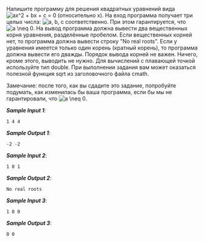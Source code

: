 Напишите программу для решения квадратных уравнений вида <img src="https://latex.codecogs.com/svg.image?ax^2&space;&plus;&space;bx&space;&plus;&space;c&space;=&space;0" title="ax^2 + bx + c = 0" /> (относительно x).
На вход программа получает три целых числа: <img src="https://latex.codecogs.com/svg.image?a,&space;b,&space;c" title="a, b, c" /> соответственно. При этом гарантируется, что <img src="https://latex.codecogs.com/svg.image?a&space;\neq&space;0" title="a \neq 0" />.
На вывод программа должна вывести два вещественных корня уравнения, разделённые пробелом.
Если вещественных корней нет, то программа должна вывести строку "No real roots".
Если у уравнения имеется только один корень (кратный корень), то программа должна вывести его дважды.
Порядок вывода корней не важен. Ничего, кроме этого, выводить не нужно.
Для вычислений с плавающей точкой используйте тип double.
При выполнении задания вам может оказаться полезной функция sqrt из заголовочного файла cmath.

Замечание: после того, как вы сдадите это задание, попробуйте подумать, как изменилась бы ваша программа,
если бы мы не гарантировали, что <img src="https://latex.codecogs.com/svg.image?a&space;\neq&space;0" title="a \neq 0" />.

***Sample Input 1***:
```
1 4 4
```
***Sample Output 1***:
```
-2 -2
```
***Sample Input 2***:
```
1 0 1
```
***Sample Output 2***:
```
No real roots
```
***Sample Input 3***:
```
1 0 0
```
***Sample Output 3***:
```
0 0
```
